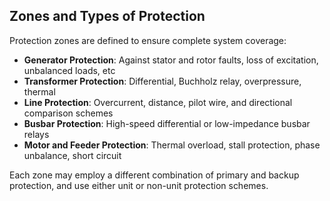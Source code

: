 ## Zones and Types of Protection

Protection zones are defined to ensure complete system coverage:

- **Generator Protection**: Against stator and rotor faults, loss of excitation, unbalanced loads, etc
- **Transformer Protection**: Differential, Buchholz relay, overpressure, thermal
- **Line Protection**: Overcurrent, distance, pilot wire, and directional comparison schemes
- **Busbar Protection**: High-speed differential or low-impedance busbar relays
- **Motor and Feeder Protection**: Thermal overload, stall protection, phase unbalance, short circuit

Each zone may employ a different combination of primary and backup protection, and use either unit or non-unit protection schemes.